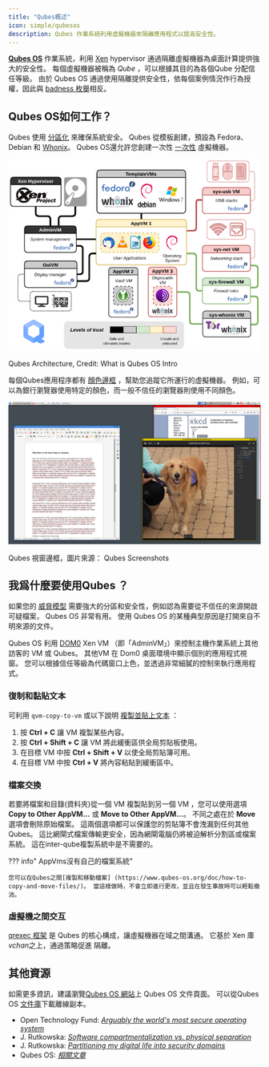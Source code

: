 ```yaml
---
title: "Qubes概述"
icon: simple/qubesos
description: Qubes 作業系統利用虛擬機器來隔離應用程式以提高安全性。
---
```


[**Qubes OS**](../desktop.md#qubes-os) 作業系統，利用 [Xen](https://en.wikipedia.org/wiki/Xen) hypervisor 通過隔離虛擬機器為桌面計算提供強大的安全性。 每個虛擬機器被稱為 *Qube* ，可以根據其目的為各個Qube 分配信任等級。 由於 Qubes OS 通過使用隔離提供安全性，依每個案例情況作行為授權，因此與 [ badness 枚舉](https://www.ranum.com/security/computer_security/editorials/dumb/)相反。

## Qubes OS如何工作？

Qubes 使用 [分區化](https://www.qubes-os.org/intro/) 來確保系統安全。 Qubes 從模板創建，預設為 Fedora、Debian 和 [Whonix](../desktop.md#whonix)。 Qubes OS還允許您創建一次性 [一次性](https://www.qubes-os.org/doc/how-to-use-disposables/) 虛擬機器。

![Qubes架構](../assets/img/qubes/qubes-trust-level-architecture.png)
<figcaption>Qubes Architecture, Credit: What is Qubes OS Intro</figcaption>

每個Qubes應用程序都有 [顏色邊框](https://www.qubes-os.org/screenshots/) ，幫助您追蹤它所運行的虛擬機器。 例如，可以為銀行瀏覽器使用特定的顏色，而一般不信任的瀏覽器則使用不同顏色。

![顏色邊框](../assets/img/qubes/r4.0-xfce-three-domains-at-work.png)
<figcaption>Qubes 視窗邊框，圖片來源： Qubes Screenshots</figcaption>

## 我爲什麼要使用Qubes ？

如果您的 [威脅模型](../basics/threat-modeling.md) 需要強大的分區和安全性，例如認為需要從不信任的來源開啟可疑檔案， Qubes OS 非常有用。 使用 Qubes OS 的某種典型原因是打開來自不明來源的文件。

Qubes OS 利用 [DOM0](https://wiki.xenproject.org/wiki/Dom0) Xen VM （即「AdminVM」）來控制主機作業系統上其他訪客的 VM 或 Qubes。 其他VM 在 Dom0 桌面環境中顯示個別的應用程式視窗。 您可以根據信任等級為代碼窗口上色，並透過非常細膩的控制來執行應用程式。

### 復制和黏貼文本

可利用 `qvm-copy-to-vm` 或以下說明 [複製並貼上文本](https://www.qubes-os.org/doc/how-to-copy-and-paste-text/) ：

1. 按 **Ctrl + C**  讓 VM 複製某些內容。
2. 按 **Ctrl + Shift + C** 讓 VM 將此緩衝區供全局剪貼板使用。
3. 在目標 VM 中按 **Ctrl + Shift + V** 以使全局剪貼簿可用。
4. 在目標 VM 中按 **Ctrl + V** 將內容粘貼到緩衝區中。

### 檔案交換

若要將檔案和目錄(資料夾)從一個 VM 複製貼到另一個 VM ，您可以使用選項 **Copy to Other AppVM...** 或 **Move to Other AppVM...**。 不同之處在於 **Move** 選項會刪除原始檔案。 這兩個選項都可以保護您的剪貼簿不會洩漏到任何其他 Qubes。 這比網閘式檔案傳輸更安全，因為網閘電腦仍將被迫解析分割區或檔案系統。 這在inter-qube複製系統中是不需要的。

??? info" AppVms沒有自己的檔案系統"

    您可以在Qubes之間[複製和移動檔案] (https://www.qubes-os.org/doc/how-to-copy-and-move-files/)。 當這樣做時，不會立即進行更改，並且在發生事故時可以輕鬆撤消。

### 虛擬機之間交互

[qrexec 框架](https://www.qubes-os.org/doc/qrexec/) 是 Qubes 的核心構成，讓虛擬機器在域之間溝通。 它基於 Xen 庫 *vchan*之上，通過策略</a>促進
隔離。</p> 



## 其他資源

如需更多資訊，建議瀏覽[Qubes OS 網站](https://www.qubes-os.org/doc/)上 Qubes OS 文件頁面。 可以從Qubes OS [文件庫](https://github.com/QubesOS/qubes-doc)下載離線副本。

- Open Technology Fund: [*Arguably the world's most secure operating system*](https://www.opentech.fund/news/qubes-os-arguably-the-worlds-most-secure-operating-system-motherboard/)
- J. Rutkowska: [*Software compartmentalization vs. physical separation*](https://invisiblethingslab.com/resources/2014/Software_compartmentalization_vs_physical_separation.pdf)
- J. Rutkowska: [*Partitioning my digital life into security domains*](https://blog.invisiblethings.org/2011/03/13/partitioning-my-digital-life-into.html)
- Qubes OS: [*相關文章*](https://www.qubes-os.org/news/categories/#articles)
